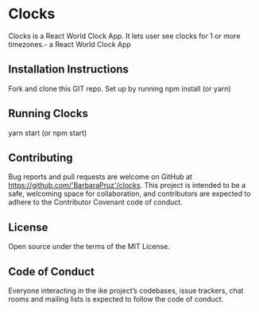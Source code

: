 # Clocks 

Clocks is a React World Clock App.  It lets user see clocks for 1 or more timezones.- a React World Clock App

## Installation Instructions
Fork and clone this GIT repo. 
Set up by running npm install (or yarn)

## Running Clocks 
yarn start (or npm start)


## Contributing
Bug reports and pull requests are welcome on GitHub at https://github.com/'BarbaraPruz'/clocks. This project is intended to be a safe, welcoming space for collaboration, and contributors are expected to adhere to the Contributor Covenant code of conduct.

## License
Open source under the terms of the MIT License.

## Code of Conduct
Everyone interacting in the ike project’s codebases, issue trackers, chat rooms and mailing lists is expected to follow the code of conduct.
